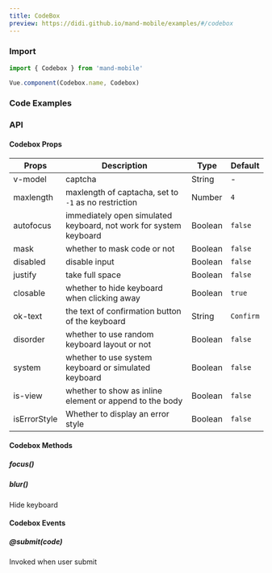 ```yaml
---
title: CodeBox
preview: https://didi.github.io/mand-mobile/examples/#/codebox
---
```


### Import

```javascript
import { Codebox } from 'mand-mobile'

Vue.component(Codebox.name, Codebox)
```

### Code Examples
<!-- DEMO -->

### API

#### Codebox Props
| Props | Description | Type | Default |
|----|-----|------|------|
| v-model | captcha | String | - |
| maxlength | maxlength of captacha, set to `-1` as no restriction | Number | `4` |
| autofocus | immediately open simulated keyboard, not work for system keyboard | Boolean | `false` |
| mask | whether to mask code or not | Boolean | `false` |
|disabled|disable input|Boolean|`false`|
|justify|take full space|Boolean|`false`|
| closable | whether to hide keyboard when clicking away | Boolean | `true` |
| ok-text | the text of confirmation button of the keyboard |String| `Confirm` |
| disorder| whether to use random keyboard layout or not | Boolean | `false` |
| system | whether to use system keyboard or simulated keyboard | Boolean | `false` |
| is-view | whether to show as inline element or append to the body | Boolean |`false`|
| isErrorStyle | Whether to display an error style | Boolean | `false` |

#### Codebox Methods

##### focus()

##### blur()
Hide keyboard

#### Codebox Events

##### @submit(code)
Invoked when user submit
